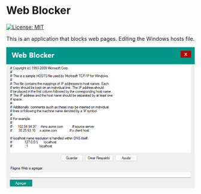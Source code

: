 # Web Blocker

[![License: MIT](https://img.shields.io/badge/License-MIT-orange.svg)](https://opensource.org/licenses/MIT/)

This is an application that blocks web pages. Editing the Windows hosts file.

<p align="center">
<img src="https://raw.githubusercontent.com/Alexdaz/WebBlocker/main/Assets/SSWebBlocker.png"/>
</p>
